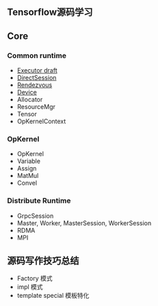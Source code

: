 Tensorflow源码学习
----------

## Core

### Common runtime

* [Executor draft](./tensorflow/executor.md)
* [DirectSession](./tensorflow/direct-session.md)
* [Rendezvous](./tensorflow/rendezvous.md)
* [Device](./tensorflow/device.md)
* Allocator
* ResourceMgr
* Tensor
* OpKernelContext

### OpKernel
* OpKernel
* Variable
* Assign
* MatMul
* Convel


### Distribute Runtime

* GrpcSession
* Master, Worker, MasterSession, WorkerSession
* RDMA
* MPI


## 源码写作技巧总结

* Factory 模式
* impl 模式
* template special 模板特化

